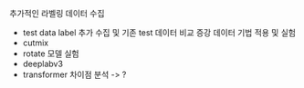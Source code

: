추가적인 라벨링 데이터 수집
- test data label 추가 수집 및 기존 test 데이터 비교
증강 데이터 기법 적용 및 실험
- cutmix
- rotate
모델 실험
- deeplabv3
- transformer
차이점 분석 -> ?